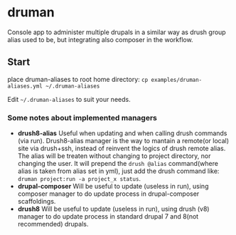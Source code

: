 # druman
Console app to administer multiple drupals in a similar way as drush group alias used to be, 
but integrating also composer in the workflow.

## Start
place druman-aliases to root home directory:
`cp examples/druman-aliases.yml ~/.druman-aliases`

Edit `~/.druman-aliases` to suit your needs.

### Some notes about implemented managers
- **drush8-alias**
Useful when updating and when calling drush commands (via run). Drush8-alias manager is the way to mantain a remote(or local) site via drush+ssh, instead of reinvent the logics of drush remote alias. The alias will be treaten without changing to project directory, nor changing the user. It will prepend the `drush @alias` command(where alias is taken from alias set in yml), just add the drush command like: `druman project:run -a project_x status`. 
- **drupal-composer**
Will be useful to update (useless in run), using composer manager to do update process in drupal-composer scaffoldings.
- **drush8**
Will be useful to update (useless in run), using drush (v8) manager to do update process in standard drupal 7 and 8(not recommended) drupals.
